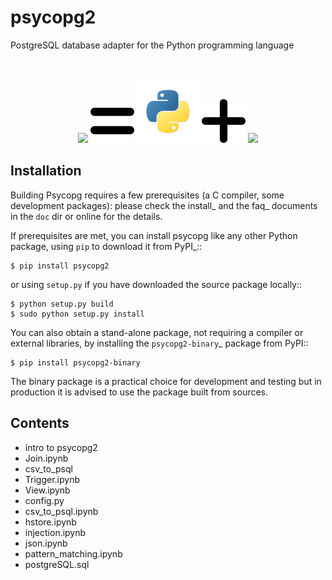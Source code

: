 psycopg2
=======================================

PostgreSQL database adapter for the Python programming language</br></br></br>


<p style="text-align: center;">
  <img src="https://avatars1.githubusercontent.com/u/2947270?s=200&v=4" height="100" />
  <img src=".vscode/equal.png" height="70" />
  <img src=".vscode/python.png" height="100" />
  <img src=".vscode/plus.png" height="70" />
  <img src="https://www.postgresql.org/media/img/about/press/elephant.png" height="100" />
</p>


Installation
------------

Building Psycopg requires a few prerequisites (a C compiler, some development
packages): please check the install_ and the faq_ documents in the ``doc`` dir
or online for the details.

If prerequisites are met, you can install psycopg like any other Python
package, using ``pip`` to download it from PyPI_::

    $ pip install psycopg2

or using ``setup.py`` if you have downloaded the source package locally::

    $ python setup.py build
    $ sudo python setup.py install

You can also obtain a stand-alone package, not requiring a compiler or
external libraries, by installing the `psycopg2-binary`_ package from PyPI::

    $ pip install psycopg2-binary

The binary package is a practical choice for development and testing but in
production it is advised to use the package built from sources.


Contents 
------------

- intro to psycopg2
- Join.ipynb
- csv_to_psql
- Trigger.ipynb
- View.ipynb
- config.py
- csv_to_psql.ipynb
- hstore.ipynb
- injection.ipynb
- json.ipynb
- pattern_matching.ipynb
- postgreSQL.sql


